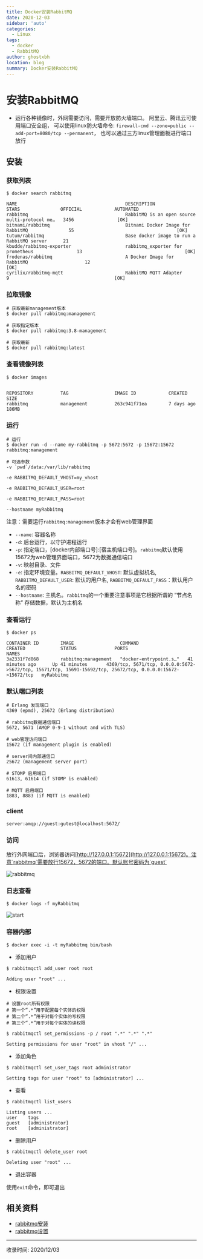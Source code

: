 ```yaml
---
title: Docker安装RabbitMQ
date: 2020-12-03
sidebar: 'auto'
categories:
  - Linux
tags:
  - docker
  - RabbitMQ
author: ghostxbh
location: blog
summary: Docker安装RabbitMQ
---
```

# 安装RabbitMQ

- 运行各种镜像时，外网需要访问，需要开放防火墙端口。
阿里云、腾讯云可使用端口安全组，
可以使用linux防火墙命令: `firewall-cmd --zone=public --add-port=8080/tcp --permanent`，
也可以通过三方linux管理面板进行端口放行

## 安装
### 获取列表
```shell
$ docker search rabbitmq

NAME                                        DESCRIPTION                                     STARS               OFFICIAL            AUTOMATED
rabbitmq                                    RabbitMQ is an open source multi-protocol me…   3456                [OK]
bitnami/rabbitmq                            Bitnami Docker Image for RabbitMQ               55                                      [OK]
tutum/rabbitmq                              Base docker image to run a RabbitMQ server      21
kbudde/rabbitmq-exporter                    rabbitmq_exporter for prometheus                13                                      [OK]
frodenas/rabbitmq                           A Docker Image for RabbitMQ                     12                                      [OK]
cyrilix/rabbitmq-mqtt                       RabbitMQ MQTT Adapter                           9                                       [OK]
```

### 拉取镜像
```shell
# 获取最新management版本
$ docker pull rabbitmq:management

# 获取指定版本
$ docker pull rabbitmq:3.8-management

# 获取最新
$ docker pull rabbitmq:latest
```

### 查看镜像列表
```shell
$ docker images


REPOSITORY          TAG                 IMAGE ID            CREATED             SIZE
rabbitmq            management          263c941f71ea        7 days ago          186MB
```

### 运行
```shell
# 运行
$ docker run -d --name my-rabbitmq -p 5672:5672 -p 15672:15672 rabbitmq:management

# 可选参数
-v `pwd`/data:/var/lib/rabbitmq

-e RABBITMQ_DEFAULT_VHOST=my_vhost

-e RABBITMQ_DEFAULT_USER=root

-e RABBITMQ_DEFAULT_PASS=root

--hostname myRabbitmq
```
注意：需要运行`rabbitmq:management`版本才会有web管理界面

- `--name`: 容器名称
- `-d`: 后台运行，以守护进程运行
- `-p`: 指定端口，[docker内部端口号]:[宿主机端口号]。`rabbitmq`默认使用15672为web管理界面端口，5672为数据通信端口
- `-v`: 映射目录、文件
- `-e`: 指定环境变量。`RABBITMQ_DEFAULT_VHOST`: 默认虚拟机名, `RABBITMQ_DEFAULT_USER`: 默认的用户名, `RABBITMQ_DEFAULT_PASS`：默认用户名的密码
- `--hostname`: 主机名。`rabbitmq`的一个重要注意事项是它根据所谓的 “节点名称” 存储数据，默认为主机名

### 查看运行
```shell
$ docker ps

CONTAINER ID        IMAGE                 COMMAND                  CREATED             STATUS              PORTS                                                                                                         NAMES
3a2331f7d868        rabbitmq:management   "docker-entrypoint.s…"   41 minutes ago      Up 41 minutes       4369/tcp, 5671/tcp, 0.0.0.0:5672->5672/tcp, 15671/tcp, 15691-15692/tcp, 25672/tcp, 0.0.0.0:15672->15672/tcp   myRabbitmq
```

### 默认端口列表
```
# Erlang 发现端口
4369 (epmd), 25672 (Erlang distribution)

# rabbitmq数据通信端口
5672, 5671 (AMQP 0-9-1 without and with TLS)

# web管理访问端口
15672 (if management plugin is enabled)

# server间内部通信口
25672 (management server port)

# STOMP 启用端口
61613, 61614 (if STOMP is enabled)

# MQTT 启用端口
1883, 8883 (if MQTT is enabled)
```

### client
```url
server:amqp://guest:gutest@localhost:5672/
```

### 访问

放行外网端口后，浏览器访问[http://127.0.0.1:15672](http://127.0.0.1:15672)。注意`rabbitmq`需要放行15672，5672的端口。默认账号密码为`guest`

![rabbitmq](http://file.uzykj.com/rabbitmq_management.png)

### 日志查看
```shell
$ docker logs -f myRabbitmq
```
![start](http://file.uzykj.com/docker_rabbitmq_logs.png)

### 容器内部
```shell
$ docker exec -i -t myRabbitmq bin/bash
```
- 添加用户
```shell
$ rabbitmqctl add_user root root

Adding user "root" ...
```

- 权限设置
```shell
# 设置root所有权限
# 第一个“.*”用于配置每个实体的权限
# 第二个“.*”用于对每个实体的写权限
# 第三个“.*”用于对每个实体的读权限

$ rabbitmqctl set_permissions -p / root ".*" ".*" ".*"

Setting permissions for user "root" in vhost "/" ...
```

- 添加角色
```shell
$ rabbitmqctl set_user_tags root administrator

Setting tags for user "root" to [administrator] ...
```

- 查看
```shell
$ rabbitmqctl list_users

Listing users ...
user	tags
guest	[administrator]
root	[administrator]
```

- 删除用户
```shell
$ rabbitmqctl delete_user root

Deleting user "root" ...
```

- 退出容器

使用`exit`命令，即可退出


## 相关资料
- [rabbitmq安装](https://hub.docker.com/_/rabbitmq?tab=description&page=1&ordering=last_updated)
- [rabbitmq设置](https://www.rabbitmq.com/access-control.html)

---
收录时间: 2020/12/03

<Vssue :title="$title" />
